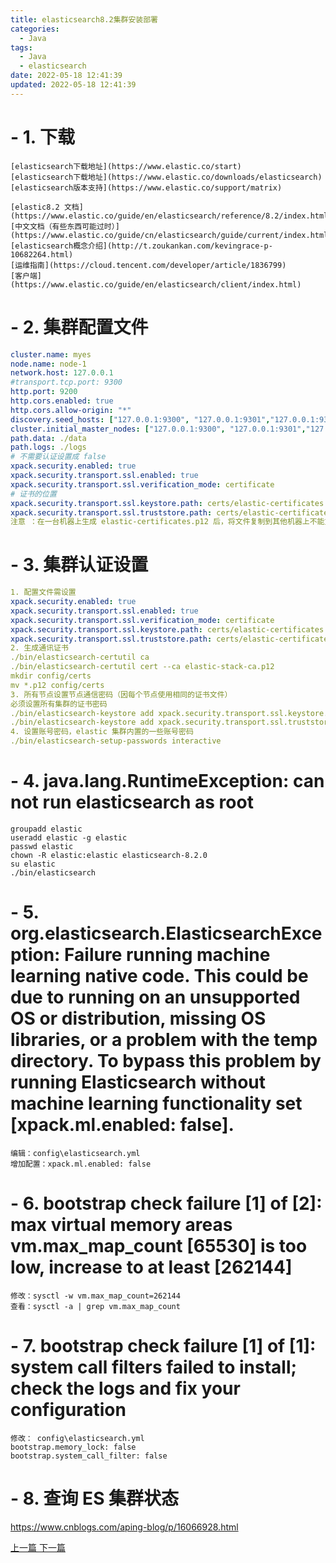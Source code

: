 ```yaml
---
title: elasticsearch8.2集群安装部署
categories:
  - Java
tags:
  - Java
  - elasticsearch
date: 2022-05-18 12:41:39
updated: 2022-05-18 12:41:39
---
```

# - 1. 下载

```
[elasticsearch下载地址](https://www.elastic.co/start)
[elasticsearch下载地址](https://www.elastic.co/downloads/elasticsearch)
[elasticsearch版本支持](https://www.elastic.co/support/matrix)

[elastic8.2 文档](https://www.elastic.co/guide/en/elasticsearch/reference/8.2/index.html)
[中文文档（有些东西可能过时）](https://www.elastic.co/guide/cn/elasticsearch/guide/current/index.html)
[elasticsearch概念介绍](http://t.zoukankan.com/kevingrace-p-10682264.html)
[运维指南](https://cloud.tencent.com/developer/article/1836799)
[客户端](https://www.elastic.co/guide/en/elasticsearch/client/index.html)
```
# - 2. 集群配置文件

```yml
cluster.name: myes
node.name: node-1
network.host: 127.0.0.1
#transport.tcp.port: 9300
http.port: 9200
http.cors.enabled: true
http.cors.allow-origin: "*"
discovery.seed_hosts: ["127.0.0.1:9300", "127.0.0.1:9301","127.0.0.1:9302"]
cluster.initial_master_nodes: ["127.0.0.1:9300", "127.0.0.1:9301","127.0.0.1:9302"]
path.data: ./data
path.logs: ./logs
# 不需要认证设置成 false 
xpack.security.enabled: true
xpack.security.transport.ssl.enabled: true
xpack.security.transport.ssl.verification_mode: certificate
# 证书的位置
xpack.security.transport.ssl.keystore.path: certs/elastic-certificates.p12
xpack.security.transport.ssl.truststore.path: certs/elastic-certificates.p12
注意 ：在一台机器上生成 elastic-certificates.p12 后，将文件复制到其他机器上不能重新生成
```

# - 3. 集群认证设置

```yml
1. 配置文件需设置
xpack.security.enabled: true
xpack.security.transport.ssl.enabled: true
xpack.security.transport.ssl.verification_mode: certificate
xpack.security.transport.ssl.keystore.path: certs/elastic-certificates.p12
xpack.security.transport.ssl.truststore.path: certs/elastic-certificates.p12
2. 生成通讯证书
./bin/elasticsearch-certutil ca
./bin/elasticsearch-certutil cert --ca elastic-stack-ca.p12
mkdir config/certs
mv *.p12 config/certs
3. 所有节点设置节点通信密码（因每个节点使用相同的证书文件）
必须设置所有集群的证书密码
./bin/elasticsearch-keystore add xpack.security.transport.ssl.keystore.secure_password
./bin/elasticsearch-keystore add xpack.security.transport.ssl.truststore.secure_password
4. 设置账号密码，elastic 集群内置的一些账号密码
./bin/elasticsearch-setup-passwords interactive
```

# - 4. java.lang.RuntimeException: can not run elasticsearch as root

```base
groupadd elastic
useradd elastic -g elastic
passwd elastic
chown -R elastic:elastic elasticsearch-8.2.0
su elastic
./bin/elasticsearch
```

# - 5. org.elasticsearch.ElasticsearchException: Failure running machine learning native code. This could be due to running on an unsupported OS or distribution, missing OS libraries, or a problem with the temp directory. To bypass this problem by running Elasticsearch without machine learning functionality set \[xpack.ml.enabled: false].

```
编辑：config\elasticsearch.yml
增加配置：xpack.ml.enabled: false
```

# - 6. bootstrap check failure \[1] of \[2]: max virtual memory areas vm.max\_map\_count \[65530] is too low, increase to at least \[262144]

```
修改：sysctl -w vm.max_map_count=262144
查看：sysctl -a | grep vm.max_map_count
```

# - 7. bootstrap check failure \[1] of \[1]: system call filters failed to install; check the logs and fix your configuration

```
修改： config\elasticsearch.yml
bootstrap.memory_lock: false
bootstrap.system_call_filter: false
```

# - 8. 查询 ES 集群状态

<https://www.cnblogs.com/aping-blog/p/16066928.html>

[上一篇 ](/archives/elasticsearch-zhong-yao-de-she-zhi "elasticsearch重要的设置")[下一篇](/archives/oauth2jwt "oauth2 jwt")

